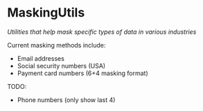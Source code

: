 # MaskingUtils
_Utilities that help mask specific types of data in various industries_

Current masking methods include:
* Email addresses
* Social security numbers (USA)
* Payment card numbers (6+4 masking format)

TODO:
* Phone numbers (only show last 4)